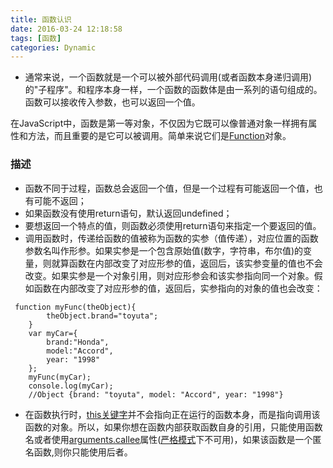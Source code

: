 ```yaml
---
title: 函数认识
date: 2016-03-24 12:18:58
tags: [函数]
categories: Dynamic
---
```

- 通常来说，一个函数就是一个可以被外部代码调用(或者函数本身递归调用)的"子程序"。和程序本身一样，一个函数的函数体是由一系列的语句组成的。函数可以接收传入参数，也可以返回一个值。

<!-- more -->
在JavaScript中，函数是第一等对象，不仅因为它既可以像普通对象一样拥有属性和方法，而且重要的是它可以被调用。简单来说它们是[Function](https://developer.mozilla.org/zh-cn/JavaScript/Reference/Global_Objects/Function)对象。

### 描述
- 函数不同于过程，函数总会返回一个值，但是一个过程有可能返回一个值，也有可能不返回；
- 如果函数没有使用return语句，默认返回undefined；
- 要想返回一个特点的值，则函数必须使用return语句来指定一个要返回的值。
- 调用函数时，传递给函数的值被称为函数的实参（值传递），对应位置的函数参数名叫作形参。如果实参是一个包含原始值(数字，字符串，布尔值)的变量，则就算函数在内部改变了对应形参的值，返回后，该实参变量的值也不会改变。如果实参是一个对象引用，则对应形参会和该实参指向同一个对象。假如函数在内部改变了对应形参的值，返回后，实参指向的对象的值也会改变：
```
 function myFunc(theObject){
    	theObject.brand="toyuta";
    }
    var myCar={
    	brand:"Honda",
    	model:"Accord",
    	year: "1998"
    };
    myFunc(myCar);
    console.log(myCar);
    //Object {brand: "toyuta", model: "Accord", year: "1998"}
```
- 在函数执行时，[this关键字](https://developer.mozilla.org/zh-cn/JavaScript/Reference/Operators/this)并不会指向正在运行的函数本身，而是指向调用该函数的对象。所以，如果你想在函数内部获取函数自身的引用，只能使用函数名或者使用[arguments.callee](https://developer.mozilla.org/zh-cn/JavaScript/Reference/Functions_and_function_scope/arguments/callee)属性([严格模式](https://developer.mozilla.org/zh-cn/JavaScript/Strict_mode)下不可用)，如果该函数是一个匿名函数,则你只能使用后者。
